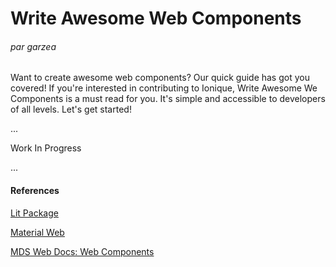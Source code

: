 # Write Awesome Web Components

###### par garzea

Want to create awesome web components? Our quick guide has got you covered! If you're interested in contributing to Ionique, Write Awesome We Components is a must read for you. It's simple and accessible to developers of all levels. Let's get started!


...

Work In Progress

...

#### References

[Lit Package](https://www.npmjs.com/package/lit) 

[Material Web](https://github.com/material-components/material-web)

[MDS Web Docs: Web Components](https://developer.mozilla.org/en-US/docs/Web/Web_Components)

